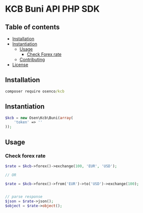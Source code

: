 # KCB Buni API PHP SDK

## Table of contents

* [Installation](#installation)
* [Instantiation](#instantiation)
  * [Usage](#usage)
    * [Check Forex rate](#check-forex-rate)
  * [Contributing](#contributing)
* [License](#license)

## Installation

```cmd
composer require osenco/kcb
```

## Instantiation

```php
$kcb = new Osen\Kcb\Buni(array(
    'token' => ''
));
```

## Usage

### Check forex rate

```php
$rate = $kcb->forex()->exchange(100, 'EUR', 'USD');

// OR

$rate = $kcb->forex()->from('EUR')->to('USD')->exchange(100);


// parse response
$json = $rate->json();
$object = $rate->object();
```
